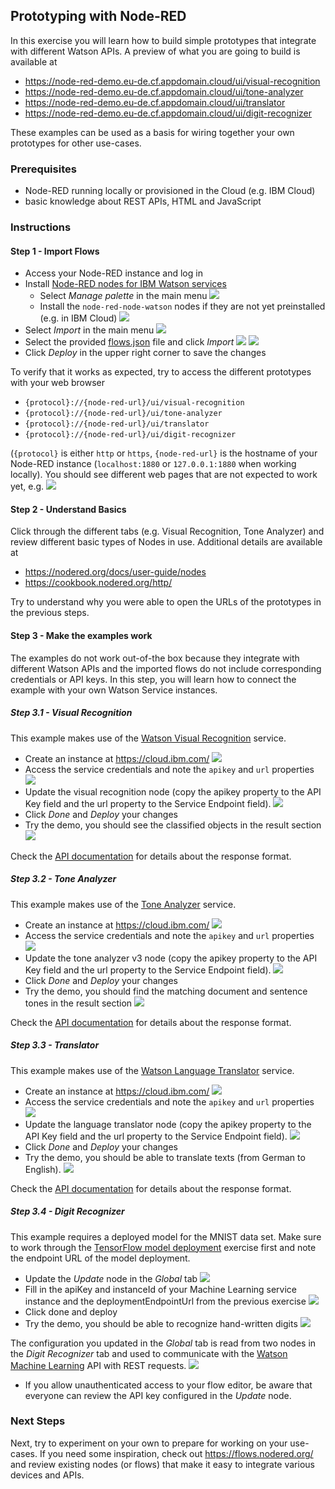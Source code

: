 ## Prototyping with Node-RED

In this exercise you will learn how to build simple prototypes that integrate with different Watson APIs. A preview of what you are going to build is available at
- https://node-red-demo.eu-de.cf.appdomain.cloud/ui/visual-recognition
- https://node-red-demo.eu-de.cf.appdomain.cloud/ui/tone-analyzer
- https://node-red-demo.eu-de.cf.appdomain.cloud/ui/translator
- https://node-red-demo.eu-de.cf.appdomain.cloud/ui/digit-recognizer

These examples can be used as a basis for wiring together your own prototypes for other use-cases.

### Prerequisites
- Node-RED running locally or provisioned in the Cloud (e.g. IBM Cloud)
- basic knowledge about REST APIs, HTML and JavaScript

### Instructions

#### Step 1 - Import Flows
- Access your Node-RED instance and log in
- Install [Node-RED nodes for IBM Watson services](https://flows.nodered.org/node/node-red-node-watson)
  - Select _Manage palette_ in the main menu
  ![](./screenshots/1.png)
  - Install the `node-red-node-watson` nodes if they are not yet preinstalled (e.g. in IBM Cloud)
  ![](./screenshots/2.png)
- Select _Import_ in the main menu
![](./screenshots/3.png)
- Select the provided [flows.json](./flows.json) file and click _Import_ 
![](./screenshots/4.png)
![](./screenshots/5.png)
- Click _Deploy_ in the upper right corner to save the changes

To verify that it works as expected, try to access the different prototypes with your web browser
- `{protocol}://{node-red-url}/ui/visual-recognition`
- `{protocol}://{node-red-url}/ui/tone-analyzer`
- `{protocol}://{node-red-url}/ui/translator`
- `{protocol}://{node-red-url}/ui/digit-recognizer`

(`{protocol}` is either `http` or `https`, `{node-red-url}` is the hostname of your Node-RED instance (`localhost:1880` or `127.0.0.1:1880` when working locally). You should see different web pages that are not expected to work yet, e.g.
![](./screenshots/7.png)


#### Step 2 - Understand Basics
Click through the different tabs (e.g. Visual Recognition, Tone Analyzer) and review different basic types of Nodes in use. Additional details are available at
- https://nodered.org/docs/user-guide/nodes
- https://cookbook.nodered.org/http/

Try to understand why you were able to open the URLs of the prototypes in the previous steps. 
  
#### Step 3 - Make the examples work
The examples do not work out-of-the box because they integrate with different Watson APIs and the imported flows do not include corresponding credentials or API keys. In this step, you will learn how to connect the example with your own Watson Service instances.

##### Step 3.1 - Visual Recognition
This example makes use of the [Watson Visual Recognition](https://www.ibm.com/cloud/watson-visual-recognition) service. 

- Create an instance at https://cloud.ibm.com/
![](./screenshots/8.png)
- Access the service credentials and note the `apikey` and `url` properties
![](./screenshots/9.png)
- Update the visual recognition node (copy the apikey property to the API Key field and the url property to the Service Endpoint field).
![](./screenshots/10.png)
- Click _Done_ and _Deploy_ your changes
- Try the demo, you should see the classified objects in the result section
![](./screenshots/11.png)

Check the [API documentation](https://cloud.ibm.com/apidocs/visual-recognition/visual-recognition-v3) for details about the response format.


##### Step 3.2 - Tone Analyzer
This example makes use of the [Tone Analyzer](https://www.ibm.com/watson/services/tone-analyzer/) service. 

- Create an instance at https://cloud.ibm.com/
![](./screenshots/12.png)
- Access the service credentials and note the `apikey` and `url` properties
![](./screenshots/13.png)
- Update the tone analyzer v3 node (copy the apikey property to the API Key field and the url property to the Service Endpoint field).
![](./screenshots/14.png)
- Click _Done_ and _Deploy_ your changes
- Try the demo, you should find the matching document and sentence tones in the result section
![](./screenshots/15.png)

Check the [API documentation](https://cloud.ibm.com/apidocs/tone-analyzer) for details about the response format.

##### Step 3.3 - Translator
This example makes use of the [Watson Language Translator](https://www.ibm.com/watson/services/tone-analyzer/) service. 

- Create an instance at https://cloud.ibm.com/
![](./screenshots/16.png)
- Access the service credentials and note the `apikey` and `url` properties
![](./screenshots/17.png)
- Update the language translator node (copy the apikey property to the API Key field and the url property to the Service Endpoint field).
![](./screenshots/18.png)
- Click _Done_ and _Deploy_ your changes
- Try the demo, you should be able to translate texts (from German to English).
![](./screenshots/19.png)

Check the [API documentation](https://cloud.ibm.com/apidocs/language-translator) for details about the response format.

##### Step 3.4 - Digit Recognizer
This example requires a deployed model for the MNIST data set. Make sure to work through the [TensorFlow model deployment](../tf-model-deployment) exercise first and note the endpoint URL of the model deployment.

- Update the _Update_ node in the _Global_ tab
![](./screenshots/20.png)
- Fill in the apiKey and instanceId of your Machine Learning service instance and the deploymentEndpointUrl from the previous exercise
![](./screenshots/21.png)
- Click done and deploy
- Try the demo, you should be able to recognize hand-written digits
![](./screenshots/22.png)

The configuration you updated in the _Global_ tab is read from two nodes in the _Digit Recognizer_ tab and used to communicate with the [Watson Machine Learning](https://watson-ml-api.mybluemix.net/#!/Deployments/listAllDeployments) API with REST requests.
![](./screenshots/23.png)
- If you allow unauthenticated access to your flow editor, be aware that everyone can review the API key configured in the _Update_ node.

### Next Steps
Next, try to experiment on your own to prepare for working on your use-cases. If you need some inspiration, check out https://flows.nodered.org/ and review existing nodes (or flows) that make it easy to integrate various devices and APIs.
